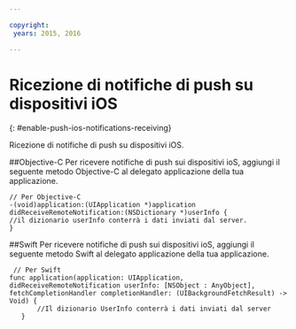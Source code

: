 ```yaml
---

copyright:
 years: 2015, 2016

---
```


# Ricezione di notifiche di push su dispositivi iOS
{: #enable-push-ios-notifications-receiving}

Ricezione di notifiche di push su dispositivi iOS.

##Objective-C
Per ricevere notifiche di push sui dispositivi ioS, aggiungi il seguente metodo Objective-C al delegato applicazione della tua applicazione.

```
// Per Objective-C
-(void)application:(UIApplication *)application didReceiveRemoteNotification:(NSDictionary *)userInfo {
//il dizionario userInfo conterrà i dati inviati dal server.
}
```

##Swift
Per ricevere notifiche di push sui dispositivi ioS, aggiungi il seguente metodo Swift al delegato applicazione della tua applicazione.

```
 // Per Swift
func application(application: UIApplication, didReceiveRemoteNotification userInfo: [NSObject : AnyObject], fetchCompletionHandler completionHandler: (UIBackgroundFetchResult) -> Void) {
       //Il dizionario UserInfo conterrà i dati inviati dal server
   }
```

